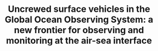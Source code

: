 ---
title: "Uncrewed surface vehicles in the Global Ocean Observing System: a new frontier for observing and monitoring at the air-sea interface"
citation: "Patterson, R.G., Cronin, M.F., Swart, S., Beja, J., Edholm, J.M., McKenna, J., Palter, J.B., Parker, A., Addey, C.I., Boone, W., Bhuyan, P., **du Plessis, M.D.,** and others., 2025. Uncrewed surface vehicles in the Global Ocean Observing System: a new frontier for observing and monitoring at the air-sea interface. Frontiers in Marine Science, 12, p.1523585."
doi: "https://doi.org/10.3389/fmars.2025.1523585"
category: manuscripts
---
